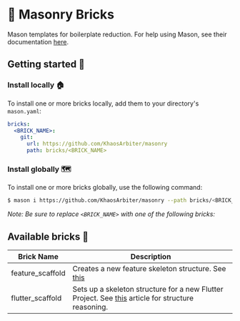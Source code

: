 # 🧱 Masonry Bricks

Mason templates for boilerplate reduction.  For help using Mason, see their documentation [here](https://github.com/felangel/mason/tree/master/packages/mason_cli#readme).

## Getting started 🚀

### Install locally 🏠

To install one or more bricks locally, add them to your directory's `mason.yaml`:

```yaml
bricks:
  <BRICK_NAME>:
    git:
      url: https://github.com/KhaosArbiter/masonry
      path: bricks/<BRICK_NAME>
```

### Install globally 🗺

To install one or more bricks globally, use the following command:

```sh
$ mason i https://github.com/KhaosArbiter/masonry --path bricks/<BRICK_NAME>
```

*Note: Be sure to replace `<BRICK_NAME>` with one of the following bricks:*

## Available bricks 🧱

| Brick Name       | Description                                                                                                                                                         |
|------------------|---------------------------------------------------------------------------------------------------------------------------------------------------------------------|
| feature_scaffold | Creates a new feature skeleton structure. See [this](https://codewithandrea.com/articles/flutter-project-structure/)                                                |
| flutter_scaffold | Sets up a skeleton structure for a new Flutter Project. See [this](https://codewithandrea.com/articles/flutter-project-structure/) article for structure reasoning. |